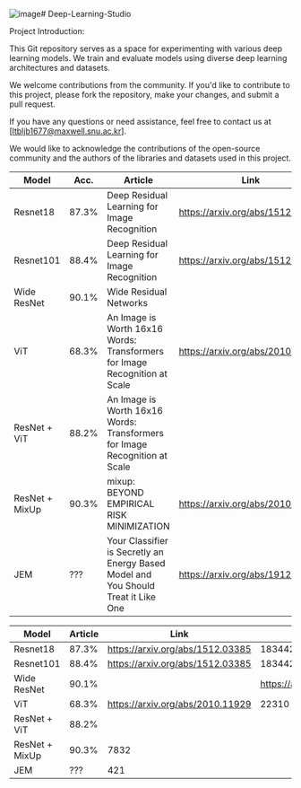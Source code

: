 ![image](https://github.com/JHpark1677/Image-Classification-Baseline/assets/62788714/2892d76d-a0b1-4269-949f-3e750bf6f23f)# Deep-Learning-Studio

Project Introduction:

This Git repository serves as a space for experimenting with various deep learning models.
We train and evaluate models using diverse deep learning architectures and datasets.

We welcome contributions from the community. If you'd like to contribute to this project, please fork the repository, make your changes, and submit a pull request.

If you have any questions or need assistance, feel free to contact us at [ltbljb1677@maxwell.snu.ac.kr].

We would like to acknowledge the contributions of the open-source community and the authors of the libraries and datasets used in this project.


|   Model  |    Acc.  |  Article | Link | Citation # |
| -------- | -------- | -------- | ---------| ---------|
| Resnet18 | 87.3%   | Deep Residual Learning for Image Recognition |https://arxiv.org/abs/1512.03385 | 183442 |
| Resnet101   | 88.4%  | Deep Residual Learning for Image Recognition |https://arxiv.org/abs/1512.03385 | 183442 |
| Wide ResNet | 90.1% | Wide Residual Networks ||https://arxiv.org/abs/1605.07146 | 7578 |
| ViT | 68.3% | An Image is Worth 16x16 Words: Transformers for Image Recognition at Scale |https://arxiv.org/abs/2010.11929| 22310 |
| ResNet + ViT | 88.2% |An Image is Worth 16x16 Words: Transformers for Image Recognition at Scale | |
| ResNet + MixUp | 90.3% |mixup: BEYOND EMPIRICAL RISK MINIMIZATION |https://arxiv.org/abs/2010.11929 | 7832 |
| JEM | ??? | Your Classifier is Secretly an Energy Based Model and You Should Treat it Like One|https://arxiv.org/abs/1912.03263 | 421 |

|   Model  |   Article | Link | Citation # |
| -------- |  -------- | ---------| ---------|
| Resnet18 | 87.3%   | https://arxiv.org/abs/1512.03385 | 183442 |
| Resnet101   | 88.4%  | https://arxiv.org/abs/1512.03385 | 183442 |
| Wide ResNet | 90.1% ||https://arxiv.org/abs/1605.07146 | 7578 |
| ViT | 68.3% | https://arxiv.org/abs/2010.11929| 22310 |
| ResNet + ViT | 88.2%  | |
| ResNet + MixUp | 90.3% | 7832 |
| JEM | ??? |  421 |
